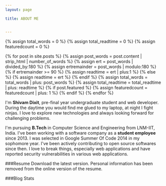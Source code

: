 ```yaml
---
layout: page

title: ABOUT ME


---
```



{% assign total_words = 0 %}
{% assign total_readtime = 0 %}
{% assign featuredcount = 0 %}

{% for post in site.posts %}
    {% assign post_words = post.content | strip_html | number_of_words %}
    {% assign ert = post_words | divided_by:180 %}
    {% assign ertremainder = post_words | modulo:180 %}
        {% if ertremainder >= 90 %}
            {% assign readtime = ert | plus:1 %}
        {% else %}
            {% assign readtime = ert %}
        {% endif %}
    {% assign total_words = total_words | plus: post_words %}
    {% assign total_readtime = total_readtime | plus: readtime %}
    {% if post.featured %}
    {% assign featuredcount = featuredcount | plus: 1 %}
    {% endif %}
{% endfor %}

I'm **Shivam Dixit**, pre-final year undergraduate student and web developer. During the daytime you would find me glued to my laptop, at night I fight ninjas. I love to explore new technologies and always looking forward for challenging problems.

I'm pursuing **B.Tech** in Computer Science and Engineering from LNM-IIT, India. I've been working with a software company as a __student employee__ since 2013. I was selected in Google Summer Of Code 2014 in my sophomore year. I've been actively contributing to open source softwares since then. I love to break things, especially web applications and have reported security vulnerabilities in various web applications.

###Resume
Download the latest version. Personal information has been removed from the online version of the resume.

###Blog Stats

